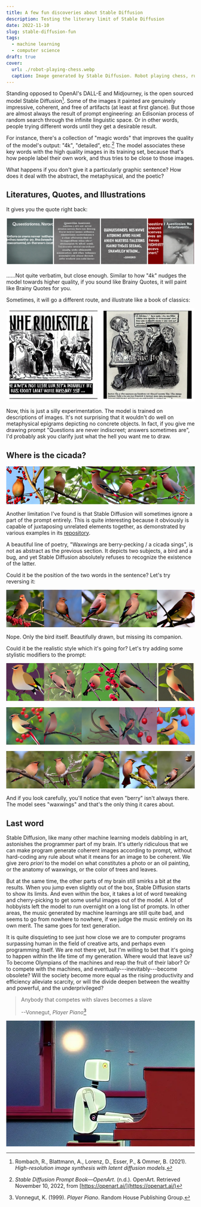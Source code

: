 ```yaml
---
title: A few fun discoveries about Stable Diffusion
description: Testing the literary limit of Stable Diffusion
date: 2022-11-10
slug: stable-diffusion-fun
tags: 
  - machine learning
  - computer science
draft: true
cover: 
  url: ./robot-playing-chess.webp
  caption: Image generated by Stable Diffusion. Robot playing chess, ru
---
```


Standing opposed to OpenAI's DALL-E and Midjourney, is the open sourced model Stable Diffusion[^rombach2021highresolution]. Some of the images it painted are genuinely impressive, coherent, and free of artifacts (at least at first glance). But those are almost always the result of prompt engineering: an Edisonian process of random search through the infinite linguistic space. Or in other words, people trying different words until they get a desirable result.

For instance, there's a collection of "magic words" that improves the quality of the model's output: "4k", "detailed", etc.[^StableDiffusionPrompt] The model associates these key words with the high quality images in its training set, because that's how people label their own work, and thus tries to be close to those images.  

What happens if you don't give it a particularly graphic sentence? How does it deal with the abstract, the metaphysical, and the poetic?

## Literatures, Quotes, and Illustrations

It gives you the quote right back:

![Generated image from Oscar Wilde's quote: "Questions are never indiscreet; answers sometimes are."](./quote-1.webp "Questions are never indiscreet; answers sometimes are.  -Oscar Wilde[^wildeIdealHusband2001]")

......Not quite verbatim, but close enough. Similar to how "4k" nudges the model towards higher quality, if you sound like Brainy Quotes, it will paint like Brainy Quotes for you. 

Sometimes, it will go a different route, and illustrate like a book of classics:

![Generated image from a quote from Oscar Wilde: "If the lower classes don't set us a good example what on earth is the use of them? They seem, as a class, to have absolutely no sense of moral responsibility."](./quote-2.webp "If the lower classes don't set us a good example what on earth is the use of them? They seem, as a class, to have absolutely no sense of moral responsibility.[^wildeImportanceBeingEarnest2017]")

Now, this is just a silly experimentation. The model is trained on descriptions of images. It's not surprising that it wouldn't do well on metaphysical epigrams depicting no concrete objects. In fact, if you give me drawing prompt "Questions are never indiscreet; answers sometimes are", I'd probably ask you clarify just what the hell you want me to draw. 

## Where is the cicada?

![Generated image from a quote taken from Pale Fire: "Waxwings are berry-pecking / a cicada sings."](./cicada.webp "Waxwings are berry-pecking / a cicada sings. -Nabokov, _Pale Fire_[^nabokovPaleFireIntroduction1992]")

Another limitation I've found is that Stable Diffusion will sometimes ignore a part of the prompt entirely. This is quite interesting because it obviously is capable of juxtaposing unrelated elements together, as demonstrated by various examples in its [repository](https://github.com/CompVis/stable-diffusion). 

A beautiful line of poetry, "Waxwings are berry-pecking / a cicada sings", is not as abstract as the previous section. It depicts two subjects, a bird and a bug, and yet Stable Diffusion absolutely refuses to recognize the existence of the latter.

Could it be the position of the two words in the sentence? Let's try reversing it:

![Generated image from reversing a quote taken from Pale Fire: "A cicada sings / Waxwings are berry-pecking."](./cicada-reverse.webp "A cicada sings / Waxwings are berry-pecking.")

Nope. Only the bird itself. Beautifully drawn, but missing its companion.

Could it be the realistic style which it's going for? Let's try adding some stylistic modifiers to the prompt:

![Generated image from prompt:"Waxwings are berry-pecking / a cicada sings. Illustration."](./cicada-illustration.webp "Waxwings are berry-pecking / a cicada sings. Illustration.")

![Generated image from prompt:"Waxwings are berry-pecking / a cicada sings. Oil painting."](./cicada-oil.webp "Waxwings are berry-pecking / a cicada sings. Oil painting.")

![Generated image from prompt:"Waxwings are berry-pecking / a cicada sings. Photo."](./cicada-photo.webp "Waxwings are berry-pecking / a cicada sings. Photo.")

And if you look carefully, you'll notice that even "berry" isn't always there. The model sees "waxwings" and that's the only thing it cares about.

## Last word

Stable Diffusion, like many other machine learning models dabbling in art, astonishes the programmer part of my brain. It's utterly ridiculous that we can make program generate coherent images according to prompt, without hard-coding any rule about what it means for an image to be coherent. We give zero _priori_ to the model on what constitutes a photo or an oil painting, or the anatomy of waxwings, or the color of trees and leaves. 

But at the same time, the other parts of my brain still smirks a bit at the results. When you jump even slightly out of the box, Stable Diffusion starts to show its limits. And even within the box, it takes a lot of word tweaking and cherry-picking to get some useful images out of the model. A lot of hobbyists left the model to run overnight on a long list of prompts. In other areas, the music generated by machine learnings are still quite bad, and seems to go from nowhere to nowhere, if we judge the music entirely on its own merit. The same goes for text generation.

It is quite disquieting to see just how close we are to computer programs surpassing human in the field of creative arts, and perhaps even programming itself. We are not there yet, but I'm willing to bet that it's going to happen within the life time of my generation. Where would that leave us? To become Olympians of the machines and reap the fruit of their labor? Or to compete with the machines, and eventually---inevitably---become obsolete? Will the society become more equal as the rising productivity and efficiency alleviate scarcity, or will the divide deepen between the wealthy and powerful, and the underprivileged?

> Anybody that competes with slaves becomes a slave
>
> --Vonnegut, _Player Piano_[^vonnegutPlayerPiano1999]

![Image generated from the prompt: A robot playing the piano, 4k, detailed, by Studio Ghibli](./robot-playing-the-piano.webp "Generated by Stable Diffusion: A robot playing the piano, 4k, detailed, by Studio Ghibli")


[^nabokovPaleFireIntroduction1992]: Nabokov, V. (1992). *Pale Fire: Introduction by Richard Rorty*. Knopf Doubleday Publishing Group.

[^rombach2021highresolution]: Rombach, R., Blattmann, A., Lorenz, D., Esser, P., & Ommer, B. (2021). *High-resolution image synthesis with latent diffusion models*.

[^StableDiffusionPrompt]: *Stable Diffusion Prompt Book—OpenArt*. (n.d.). OpenArt. Retrieved November 10, 2022, from [https://openart.ai/](https://openart.ai/)

[^vonnegutPlayerPiano1999]: Vonnegut, K. (1999). *Player Piano*. Random House Publishing Group.

[^wildeIdealHusband2001]: Wilde, O. (2001). *An Ideal Husband*. Courier Corporation.

[^wildeImportanceBeingEarnest2017]: Wilde, O. (2017). *The Importance of Being Earnest & Other Plays*. Pan Macmillan.